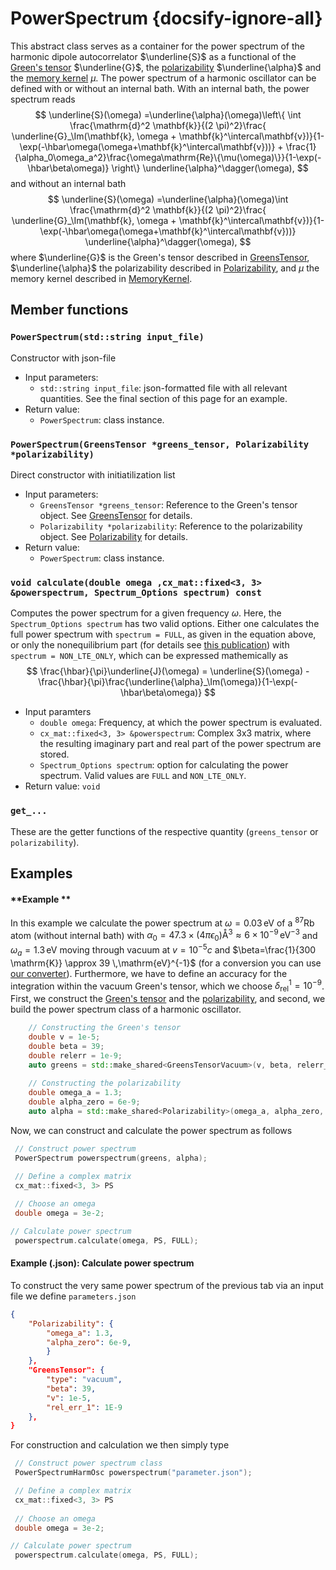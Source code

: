 # PowerSpectrum {docsify-ignore-all}

This abstract class serves as a container for the power spectrum of the harmonic dipole autocorrelator $\underline{S}$ as a functional of the [Green's tensor](api/greenstensor) $\underline{G}$, the [polarizability](api/polarizability) $\underline{\alpha}$ and the [memory kernel](api/memorykernel) $\mu$. The power spectrum of a harmonic oscillator can be defined with or without an internal bath. With an internal bath, the power spectrum reads
$$  \underline{S}(\omega) =\underline{\alpha}(\omega)\left\{ \int \frac{\mathrm{d}^2 \mathbf{k}}{(2 \pi)^2}\frac{ \underline{G}_\Im(\mathbf{k}, \omega + \mathbf{k}^\intercal\mathbf{v})}{1-\exp(-\hbar\omega(\omega+\mathbf{k}^\intercal\mathbf{v}))} + \frac{1}{\alpha_0\omega_a^2}\frac{\omega\mathrm{Re}\{\mu(\omega)\}}{1-\exp(-\hbar\beta\omega)}  \right\} \underline{\alpha}^\dagger(\omega), $$
and without an internal bath
$$  \underline{S}(\omega) =\underline{\alpha}(\omega)\int \frac{\mathrm{d}^2 \mathbf{k}}{(2 \pi)^2}\frac{ \underline{G}_\Im(\mathbf{k}, \omega + \mathbf{k}^\intercal\mathbf{v})}{1-\exp(-\hbar\omega(\omega+\mathbf{k}^\intercal\mathbf{v}))} \underline{\alpha}^\dagger(\omega), $$
where $\underline{G}$ is the Green's tensor described in [GreensTensor](api/greenstensor), $\underline{\alpha}$ the polarizability described in [Polarizability](api/polarizability), and $\mu$ the memory kernel described in [MemoryKernel](api/memorykernel).

## Member functions
### `PowerSpectrum(std::string input_file)`
Constructor with json-file
* Input parameters:
    * `std::string input_file`: json-formatted file with all relevant quantities. See the final section of this page for an example.
* Return value:
    * `PowerSpectrum`: class instance.


### `PowerSpectrum(GreensTensor *greens_tensor, Polarizability *polarizability)`
Direct constructor with initiatilization list
* Input parameters:
    * `GreensTensor *greens_tensor`: Reference to the Green's tensor object. See [GreensTensor](api/greenstensor.md) for details.
    * `Polarizability *polarizability`: Reference to the polarizability object. See [Polarizability](api/polarizability.md) for details.
* Return value:
    * `PowerSpectrum`: class instance.

### `void calculate(double omega ,cx_mat::fixed<3, 3> &powerspectrum, Spectrum_Options spectrum) const`
Computes the power spectrum for a given frequency $\omega$. Here, the `Spectrum_Options spectrum` has two valid options. Either one calculates the full power spectrum with `spectrum = FULL`, as given in the equation above, or only the nonequilibrium part (for details see [this publication](https://journals.aps.org/prl/abstract/10.1103/PhysRevLett.117.100402)) with `spectrum = NON_LTE_ONLY`, which can be expressed mathemically as
$$  \frac{\hbar}{\pi}\underline{J}(\omega) = \underline{S}(\omega) - \frac{\hbar}{\pi}\frac{\underline{\alpha}_\Im(\omega)}{1-\exp(-\hbar\beta\omega)} $$
* Input paramters
    * `double omega`: Frequency, at which the power spectrum is evaluated.
    * `cx_mat::fixed<3, 3> &powerspectrum`: Complex 3x3 matrix, where the resulting imaginary part and real part of the power spectrum are stored.
    * `Spectrum_Options spectrum`: option for calculating the power spectrum. Valid values are `FULL` and `NON_LTE_ONLY`.
* Return value: `void`

### `get_...`
These are the getter functions of the respective quantity (`greens_tensor` or `polarizability`).

## Examples

<!-- tabs:start -->
#### **Example **
In this example we calculate the power spectrum at $\omega=0.03\,\mathrm{eV}$ of a $^{87}\mathrm{Rb}$ atom (without internal bath) with $\alpha_0 =47.3 \times (4\pi\epsilon_0)\text{\AA}^3 \approx 6\times 10^{-9}\,\mathrm{eV}^{-3}$ and $\omega_a=1.3\,\mathrm{eV}$ moving through vacuum at $v=10^{-5}c$ and $\beta=\frac{1}{300 \mathrm{K}} \approx 39 \,\mathrm{eV}^{-1}$ (for a conversion you can use [our converter](documentation/units)). Furthermore, we have to define an accuracy for the integration within the vacuum Green's tensor, which we choose $\delta_\mathrm{rel}^1=10^{-9}$. First, we construct the [Green's tensor](api/greenstensor) and the [polarizability](api/polarizability), and second, we build the power spectrum class of a harmonic oscillator.
```cpp
    // Constructing the Green's tensor
    double v = 1e-5;
    double beta = 39;
    double relerr = 1e-9;
    auto greens = std::make_shared<GreensTensorVacuum>(v, beta, relerr_k);
    
    // Constructing the polarizability
    double omega_a = 1.3;
    double alpha_zero = 6e-9;
    auto alpha = std::make_shared<Polarizability>(omega_a, alpha_zero, greens);

```
Now, we can construct and calculate the power spectrum as follows
```cpp
 // Construct power spectrum
 PowerSpectrum powerspectrum(greens, alpha);

 // Define a complex matrix
 cx_mat::fixed<3, 3> PS
  
 // Choose an omega
 double omega = 3e-2;

// Calculate power spectrum
 powerspectrum.calculate(omega, PS, FULL);
```
#### **Example (.json): Calculate power spectrum**
To construct the very same power spectrum of the previous tab via an input file we define ```parameters.json```
```json
{
    "Polarizability": {
        "omega_a": 1.3,
        "alpha_zero": 6e-9,
        }
    },
    "GreensTensor": {
        "type": "vacuum",
        "beta": 39,
        "v": 1e-5,
        "rel_err_1": 1E-9
    },
}
```
For construction and calculation we then simply type
```cpp
 // Construct power spectrum class
 PowerSpectrumHarmOsc powerspectrum("parameter.json");

 // Define a complex matrix
 cx_mat::fixed<3, 3> PS
  
 // Choose an omega
 double omega = 3e-2;

// Calculate power spectrum
 powerspectrum.calculate(omega, PS, FULL);

```
<!-- tabs:end -->
